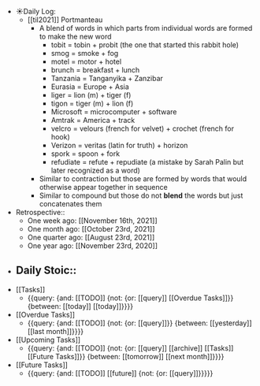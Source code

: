 - ☀️Daily Log:
    - [[til2021]] Portmanteau
        - A blend of words in which parts from individual words are formed to make the new word
            - tobit = tobin + probit (the one that started this rabbit hole)
            - smog = smoke + fog
            - motel = motor + hotel
            - brunch = breakfast + lunch
            - Tanzania = Tanganyika + Zanzibar
            - Eurasia = Europe + Asia
            - liger = lion (m) + tiger (f)
            - tigon = tiger (m) + lion (f)
            - Microsoft = microcomputer + software
            - Amtrak = America + track
            - velcro = velours (french for velvet) + crochet (french for hook)
            - Verizon = veritas (latin for truth) + horizon
            - spork = spoon + fork
            - refudiate = refute + repudiate (a mistake by Sarah Palin but later recognized as a word)
        - Similar to contraction but those are formed by words that would otherwise appear together in sequence 
        - Similar to compound but those do not __blend__ the words but just concatenates them 
- Retrospective::
    - One week ago: [[November 16th, 2021]]
    - One month ago: [[October 23rd, 2021]]
    - One quarter ago: [[August 23rd, 2021]]
    - One year ago: [[November 23rd, 2020]]
- Daily Stoic::
    - 
- [[Tasks]]
    - {{query: {and: [[TODO]] {not: {or: [[query]] [[Overdue Tasks]]}} {between: [[today]] [[today]]}}}}
- [[Overdue Tasks]]
    - {{query: {and: [[TODO]] {not: {or: [[query]]}} {between: [[yesterday]] [[last month]]}}}}
- [[Upcoming Tasks]]
    - {{query: {and: [[TODO]] {not: {or: [[query]] [[archive]] [[Tasks]] [[Future Tasks]]}} {between: [[tomorrow]] [[next month]]}}}}
- [[Future Tasks]]
    - {{query: {and: [[TODO]] [[future]] {not: {or: [[query]]}}}}}
